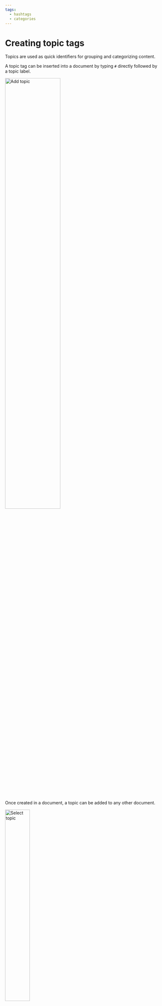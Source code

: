 ```yaml
---
tags:
  - hashtags
  - categories
---
```


# Creating topic tags

Topics are used as quick identifiers for grouping and categorizing content.

A topic tag can be inserted into a document by typing `#` directly followed by a topic label.

<img src="/add-topic.png" alt="Add topic" style="width: 60%" />

Once created in a document, a topic can be added to any other document.

<img src="/select-topic.png" alt="Select topic" style="width: 40%" />

Multiple topics can be added to a single document. A topic [is removed](#deleting-topics) if it not linked to any document. It can always be created again by adding it back into a document.

## Filtering documents by topic

You can filter documents by selecting a topic in the file drawer.

![Filter documents by topic](/filter-documents-by-topic.png)

## Deleting a topic from a document

A topic can be removed from a document by deleting it from the content.

## Deleting topics

A topic is only removed if it's not referenced in any document.
